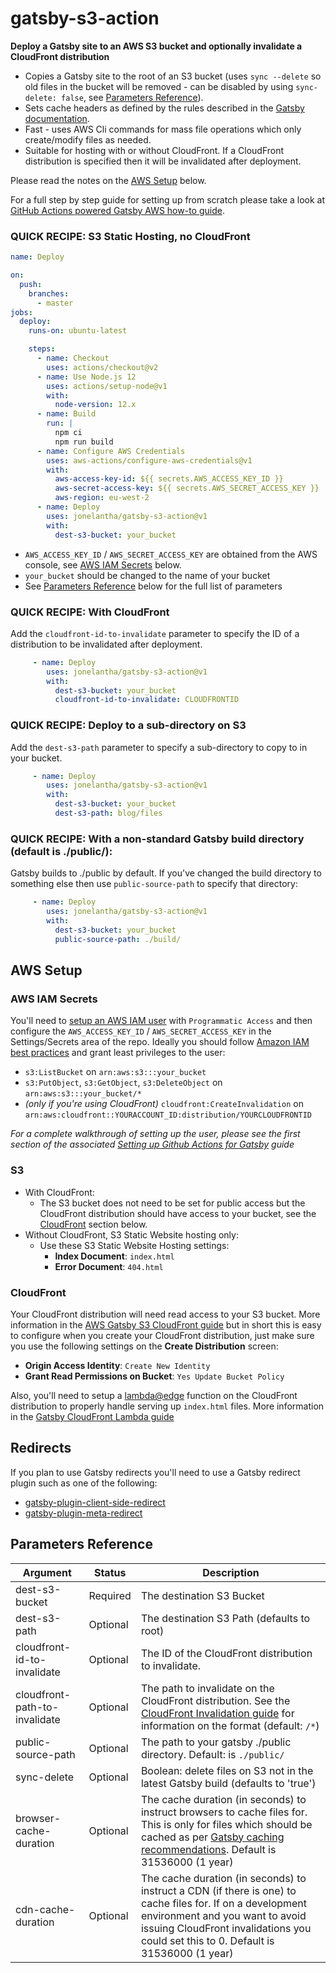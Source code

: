 # gatsby-s3-action

**Deploy a Gatsby site to an AWS S3 bucket and optionally invalidate a CloudFront distribution**

- Copies a Gatsby site to the root of an S3 bucket (uses `sync --delete` so old files in the bucket will be removed - can be disabled by using `sync-delete: false`, see [Parameters Reference](#parameters-reference)).
- Sets cache headers as defined by the rules described in the [Gatsby documentation](https://www.gatsbyjs.org/docs/caching/).
- Fast - uses AWS Cli commands for mass file operations which only create/modify files as needed.
- Suitable for hosting with or without CloudFront. If a CloudFront distribution is specified then it will be invalidated after deployment.

Please read the notes on the [AWS Setup](#aws-setup) below.

For a full step by step guide for setting up from scratch please take a look at [GitHub Actions powered Gatsby AWS how-to guide](https://blog.elantha.com/gatsby-s3-cloudfront/).

### QUICK RECIPE: S3 Static Hosting, no CloudFront

```yml
name: Deploy

on:
  push:
    branches:
      - master
jobs:
  deploy:
    runs-on: ubuntu-latest

    steps:
      - name: Checkout
        uses: actions/checkout@v2
      - name: Use Node.js 12
        uses: actions/setup-node@v1
        with:
          node-version: 12.x
      - name: Build
        run: |
          npm ci
          npm run build
      - name: Configure AWS Credentials
        uses: aws-actions/configure-aws-credentials@v1
        with:
          aws-access-key-id: ${{ secrets.AWS_ACCESS_KEY_ID }}
          aws-secret-access-key: ${{ secrets.AWS_SECRET_ACCESS_KEY }}
          aws-region: eu-west-2
      - name: Deploy
        uses: jonelantha/gatsby-s3-action@v1
        with:
          dest-s3-bucket: your_bucket
```

- `AWS_ACCESS_KEY_ID` / `AWS_SECRET_ACCESS_KEY` are obtained from the AWS console, see [AWS IAM Secrets](#aws-iam-secrets) below.
- `your_bucket` should be changed to the name of your bucket
- See [Parameters Reference](#parameters-reference) below for the full list of parameters

### QUICK RECIPE: With CloudFront

Add the `cloudfront-id-to-invalidate` parameter to specify the ID of a distribution to be invalidated after deployment.

```yaml
     - name: Deploy
        uses: jonelantha/gatsby-s3-action@v1
        with:
          dest-s3-bucket: your_bucket
          cloudfront-id-to-invalidate: CLOUDFRONTID
```

### QUICK RECIPE: Deploy to a sub-directory on S3

Add the `dest-s3-path` parameter to specify a sub-directory to copy to in your bucket.

```yaml
     - name: Deploy
        uses: jonelantha/gatsby-s3-action@v1
        with:
          dest-s3-bucket: your_bucket
          dest-s3-path: blog/files
```

### QUICK RECIPE: With a non-standard Gatsby build directory (default is ./public/):

Gatsby builds to ./public by default. If you've changed the build directory to something else then use `public-source-path` to specify that directory:

```yaml
     - name: Deploy
        uses: jonelantha/gatsby-s3-action@v1
        with:
          dest-s3-bucket: your_bucket
          public-source-path: ./build/
```

## AWS Setup

### AWS IAM Secrets

You'll need to [setup an AWS IAM user](https://docs.aws.amazon.com/IAM/latest/UserGuide/id_users_create.html) with `Programmatic Access` and then configure the `AWS_ACCESS_KEY_ID` / `AWS_SECRET_ACCESS_KEY` in the Settings/Secrets area of the repo. Ideally you should follow [Amazon IAM best practices](https://docs.aws.amazon.com/IAM/latest/UserGuide/best-practices.html) and grant least privileges to the user:
  - `s3:ListBucket` on `arn:aws:s3:::your_bucket`
  - `s3:PutObject`, `s3:GetObject`, `s3:DeleteObject` on `arn:aws:s3:::your_bucket/*`
  - *(only if you're using CloudFront)* `cloudfront:CreateInvalidation` on `arn:aws:cloudfront::YOURACCOUNT_ID:distribution/YOURCLOUDFRONTID`

_For a complete walkthrough of setting up the user, please see the first section of the associated [Setting up Github Actions for Gatsby](https://blog.elantha.com/gatsby-github-actions/) guide_

### S3

- With CloudFront:
  - The S3 bucket does not need to be set for public access but the CloudFront distribution should have access to your bucket, see the [CloudFront](#cloudfront) section below.
- Without CloudFront, S3 Static Website hosting only:
  - Use these S3 Static Website Hosting settings:
    - **Index Document**: `index.html`
    - **Error Document**: `404.html`

### CloudFront

Your CloudFront distribution will need read access to your S3 bucket. More information in the [AWS Gatsby S3 CloudFront guide](https://blog.elantha.com/gatsby-s3-cloudfront/) but in short this is easy to configure when you create your CloudFront distribution, just make sure you use the following settings on the **Create Distribution** screen:

- **Origin Access Identity**: `Create New Identity`
- **Grant Read Permissions on Bucket**: `Yes Update Bucket Policy`

Also, you'll need to setup a [lambda@edge](https://aws.amazon.com/lambda/edge/) function on the CloudFront distribution to properly handle serving up `index.html` files.  More information in the [Gatsby CloudFront Lambda guide](https://blog.elantha.com/cloudfront-index-lambda/)

## Redirects

If you plan to use Gatsby redirects you'll need to use a Gatsby redirect plugin such as one of the following:
- [gatsby-plugin-client-side-redirect](https://www.gatsbyjs.org/packages/gatsby-plugin-client-side-redirect/)
- [gatsby-plugin-meta-redirect](https://www.gatsbyjs.org/packages/gatsby-plugin-meta-redirect/)

## Parameters Reference

| Argument | Status | Description |
|--------|-------|------------|
| dest-s3-bucket | Required | The destination S3 Bucket |
| dest-s3-path | Optional | The destination S3 Path (defaults to root) |
| cloudfront-id-to-invalidate | Optional | The ID of the CloudFront distribution to invalidate. |
| cloudfront-path-to-invalidate | Optional | The path to invalidate on the CloudFront distribution. See the [CloudFront Invalidation guide](https://docs.aws.amazon.com/AmazonCloudFront/latest/DeveloperGuide/Invalidation.html) for information on the format (default: `/*`) |
| public-source-path | Optional | The path to your gatsby ./public directory. Default: is `./public/` |
| sync-delete | Optional | Boolean: delete files on S3 not in the latest Gatsby build (defaults to 'true') |
| browser-cache-duration | Optional | The cache duration (in seconds) to instruct browsers to cache files for. This is only for files which should be cached as per [Gatsby caching recommendations](https://www.gatsbyjs.org/docs/caching/). Default is 31536000 (1 year) |
| cdn-cache-duration | Optional | The cache duration (in seconds) to instruct a CDN (if there is one) to cache files for. If on a development environment and you want to avoid issuing CloudFront invalidations you could set this to 0. Default is 31536000 (1 year) |

